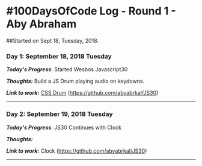 # #100DaysOfCode Log - Round 1 - Aby Abraham

##Started on Sept 18, Tuesday, 2018.



### Day 1: September 18, 2018 Tuesday
***Today's Progress***: Started Wesbos Javascript30 

***Thoughts:*** Build a JS Drum playing audio on keydowns.

***Link to work:*** [CSS Drum](https://github.com/abyabrkal/JS30) (https://github.com/abyabrkal/JS30)
***


### Day 2: September 19, 2018 Tuesday

***Today's Progress***: JS30 Continues with Clock

***Thoughts:*** 

***Link to work:*** Clock (https://github.com/abyabrkal/JS30)

***

